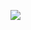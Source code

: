 ![](https://media.githubusercontent.com/media/dyzz/dyzz.github.io/master/images/IconPureVampiric.png)